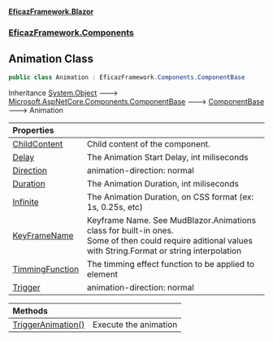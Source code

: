 #### [EficazFramework.Blazor](EficazFrameworkBlazor.md 'EficazFramework Blazor')
### [EficazFramework.Components](EficazFrameworkBlazor.md#EficazFramework.Components 'EficazFramework.Components')

## Animation Class

```csharp
public class Animation : EficazFramework.Components.ComponentBase
```

Inheritance [System.Object](https://docs.microsoft.com/en-us/dotnet/api/System.Object 'System.Object') &#129106; [Microsoft.AspNetCore.Components.ComponentBase](https://docs.microsoft.com/en-us/dotnet/api/Microsoft.AspNetCore.Components.ComponentBase 'Microsoft.AspNetCore.Components.ComponentBase') &#129106; [ComponentBase](ComponentBase.md 'EficazFramework.Components.ComponentBase') &#129106; Animation

| Properties | |
| :--- | :--- |
| [ChildContent](Animation.ChildContent.md 'EficazFramework.Components.Animation.ChildContent') | Child content of the component. |
| [Delay](Animation.Delay.md 'EficazFramework.Components.Animation.Delay') | The Animation Start Delay, int miliseconds |
| [Direction](Animation.Direction.md 'EficazFramework.Components.Animation.Direction') | animation-direction: normal|reverse|alternate|alternate-reverse; |
| [Duration](Animation.Duration.md 'EficazFramework.Components.Animation.Duration') | The Animation Duration, int miliseconds |
| [Infinite](Animation.Infinite.md 'EficazFramework.Components.Animation.Infinite') | The Animation Duration, on CSS format (ex: 1s, 0.25s, etc) |
| [KeyFrameName](Animation.KeyFrameName.md 'EficazFramework.Components.Animation.KeyFrameName') | Keyframe Name. See MudBlazor.Animations class for built-in ones.<br/>Some of then could require aditional values with String.Format or string interpolation |
| [TimmingFunction](Animation.TimmingFunction.md 'EficazFramework.Components.Animation.TimmingFunction') | The timming effect function to be applied to element |
| [Trigger](Animation.Trigger.md 'EficazFramework.Components.Animation.Trigger') | animation-direction: normal|reverse|alternate|alternate-reverse; |

| Methods | |
| :--- | :--- |
| [TriggerAnimation()](Animation.TriggerAnimation().md 'EficazFramework.Components.Animation.TriggerAnimation()') | Execute the animation |
